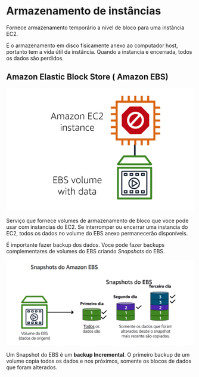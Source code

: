 # Armazenamento de instâncias

Fornece armazenamento temporário a nível de bloco para uma instância EC2.

É o armazenamento em disco fisicamente anexo ao computador host, portanto tem a vida útil da instância. 
Quando a instancia e encerrada, todos os dados são perdidos.


## Amazon Elastic Block Store ( Amazon EBS)

![EBS](../../../_images/Modulo5/ebs.png)

Serviço que fornece volumes de armazenamento de bloco que voce pode usar com instancias do EC2. Se interromper ou encerrar uma instancia do EC2, todos os dados no volume do EBS anexo permanecerão disponíveis.
 
É importante fazer backup dos dados. Voce pode fazer backups complementares de volumes do EBS criando *Snapshots* do EBS.

![EBS](../../../_images/Modulo5/ebs1.png)

Um Snapshot do EBS é um **backup Incremental**. O primeiro backup de um volume copia todos os dados e nos próximos, somente os blocos de dados que foram alterados.